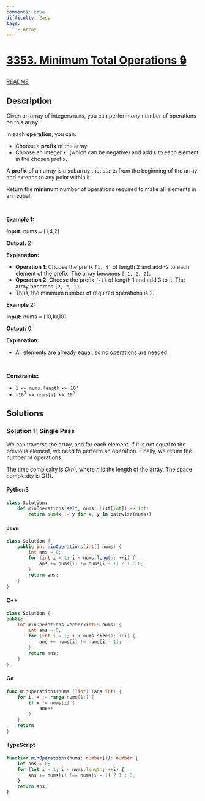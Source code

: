 ```yaml
---
comments: true
difficulty: Easy
tags:
    - Array
---
```


<!-- problem:start -->

# [3353. Minimum Total Operations 🔒](https://leetcode.com/problems/minimum-total-operations)

[README](/solution/3300-3399/3353.Minimum%20Total%20Operations/README.md)

## Description

<!-- description:start -->

<p>Given an array of integers <code><font face="monospace">nums</font></code>, you can perform <em>any</em> number of operations on this array.</p>

<p>In each <strong>operation</strong>, you can:</p>

<ul>
	<li>Choose a <strong>prefix</strong> of the array.</li>
	<li>Choose an integer <code><font face="monospace">k</font></code><font face="monospace"> </font>(which can be negative) and add <code><font face="monospace">k</font></code> to each element in the chosen prefix.</li>
</ul>

<p>A <strong>prefix</strong> of an array is a subarray that starts from the beginning of the array and extends to any point within it.</p>

<p>Return the <strong>minimum</strong> number of operations required to make all elements in <code>arr</code> equal.</p>

<p>&nbsp;</p>
<p><strong class="example">Example 1:</strong></p>

<div class="example-block">
<p><strong>Input:</strong> <span class="example-io">nums = [1,4,2]</span></p>

<p><strong>Output:</strong> <span class="example-io">2</span></p>

<p><strong>Explanation:</strong></p>

<ul>
	<li><strong>Operation 1</strong>: Choose the prefix <code>[1, 4]</code> of length 2 and add -2 to each element of the prefix. The array becomes <code>[-1, 2, 2]</code>.</li>
	<li><strong>Operation 2</strong>: Choose the prefix <code>[-1]</code> of length 1 and add 3 to it. The array becomes <code>[2, 2, 2]</code>.</li>
	<li>Thus, the minimum number of required operations is 2.</li>
</ul>
</div>

<p><strong class="example">Example 2:</strong></p>

<div class="example-block">
<p><strong>Input:</strong> <span class="example-io">nums = [10,10,10]</span></p>

<p><strong>Output:</strong> <span class="example-io">0</span></p>

<p><strong>Explanation:</strong></p>

<ul>
	<li>All elements are already equal, so no operations are needed.</li>
</ul>
</div>

<p>&nbsp;</p>
<p><strong>Constraints:</strong></p>

<ul>
	<li><code>1 &lt;= nums.length &lt;= 10<sup>5</sup></code></li>
	<li><code>-10<sup>9</sup> &lt;= nums[i] &lt;= 10<sup>9</sup></code></li>
</ul>

<!-- description:end -->

## Solutions

<!-- solution:start -->

### Solution 1: Single Pass

We can traverse the array, and for each element, if it is not equal to the previous element, we need to perform an operation. Finally, we return the number of operations.

The time complexity is $O(n)$, where $n$ is the length of the array. The space complexity is $O(1)$.

<!-- tabs:start -->

#### Python3

```python
class Solution:
    def minOperations(self, nums: List[int]) -> int:
        return sum(x != y for x, y in pairwise(nums))
```

#### Java

```java
class Solution {
    public int minOperations(int[] nums) {
        int ans = 0;
        for (int i = 1; i < nums.length; ++i) {
            ans += nums[i] != nums[i - 1] ? 1 : 0;
        }
        return ans;
    }
}
```

#### C++

```cpp
class Solution {
public:
    int minOperations(vector<int>& nums) {
        int ans = 0;
        for (int i = 1; i < nums.size(); ++i) {
            ans += nums[i] != nums[i - 1];
        }
        return ans;
    }
};
```

#### Go

```go
func minOperations(nums []int) (ans int) {
	for i, x := range nums[1:] {
		if x != nums[i] {
			ans++
		}
	}
	return
}
```

#### TypeScript

```ts
function minOperations(nums: number[]): number {
    let ans = 0;
    for (let i = 1; i < nums.length; ++i) {
        ans += nums[i] !== nums[i - 1] ? 1 : 0;
    }
    return ans;
}
```

<!-- tabs:end -->

<!-- solution:end -->

<!-- problem:end -->
